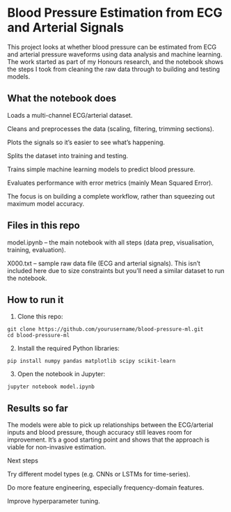 # Blood Pressure Estimation from ECG and Arterial Signals

This project looks at whether blood pressure can be estimated from ECG and arterial pressure waveforms using data analysis and machine learning. The work started as part of my Honours research, and the notebook shows the steps I took from cleaning the raw data through to building and testing models.

## What the notebook does

Loads a multi-channel ECG/arterial dataset.

Cleans and preprocesses the data (scaling, filtering, trimming sections).

Plots the signals so it’s easier to see what’s happening.

Splits the dataset into training and testing.

Trains simple machine learning models to predict blood pressure.

Evaluates performance with error metrics (mainly Mean Squared Error).

The focus is on building a complete workflow, rather than squeezing out maximum model accuracy.

## Files in this repo

model.ipynb – the main notebook with all steps (data prep, visualisation, training, evaluation).

X000.txt – sample raw data file (ECG and arterial signals). This isn’t included here due to size constraints but you’ll need a similar dataset to run the notebook.

## How to run it

1. Clone this repo:

```
git clone https://github.com/yourusername/blood-pressure-ml.git
cd blood-pressure-ml
```

2. Install the required Python libraries:

```
pip install numpy pandas matplotlib scipy scikit-learn
```

3. Open the notebook in Jupyter:

```
jupyter notebook model.ipynb
```

## Results so far

The models were able to pick up relationships between the ECG/arterial inputs and blood pressure, though accuracy still leaves room for improvement. It’s a good starting point and shows that the approach is viable for non-invasive estimation.

Next steps

Try different model types (e.g. CNNs or LSTMs for time-series).

Do more feature engineering, especially frequency-domain features.

Improve hyperparameter tuning.
